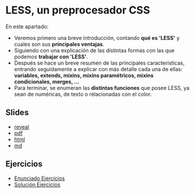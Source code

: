 # LESS, un preprocesador CSS

En este apartado:

- Veremos primero una breve introducción, contando **qué es 'LESS'** y cuales son sus **principales ventajas**.
- Siguiendo con una explicación de las distintas formas con las que podemos **trabajar con 'LESS'**.
- Después se hace un breve resumen de las principales características, entrando seguidamente a explicar con más detalle cada una de ellas: **variables, extends, mixins, mixins paramétricos, mixins condicionales, merges, ...**
- Para terminar, se enumeran las **distintas funciones** que posee LESS, ya sean de numéricas, de texto o relacionadas con el color.

## Slides

- [reveal](http://asanzdiego.github.io/curso-interfaces-web-2017/04-preprocesadores-css/04.01-less/slides/export/01-less-reveal-slides.html)
- [pdf](http://asanzdiego.github.io/curso-interfaces-web-2017/04-preprocesadores-css/04.01-less/slides/export/01-less-reveal-slides-alternative.pdf)
- [html](http://asanzdiego.github.io/curso-interfaces-web-2017/04-preprocesadores-css/04.01-less/slides/export/01-less-book.html)
- [md](http://asanzdiego.github.io/curso-interfaces-web-2017/04-preprocesadores-css/04.01-less/slides/md/01-less.md)

## Ejercicios

- [Enunciado Ejercicios](https://github.com/asanzdiego/curso-interfaces-web-2017/tree/master/04-preprocesadores-css/04.01-less/src/ejercicios)
- [Solución Ejercicios](https://github.com/asanzdiego/curso-interfaces-web-2017/tree/master/04-preprocesadores-css/04.01-less/src/solucion)
